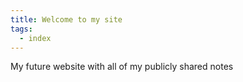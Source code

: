```yaml
---
title: Welcome to my site
tags:
  - index
---
```

My future website with all of my publicly shared notes